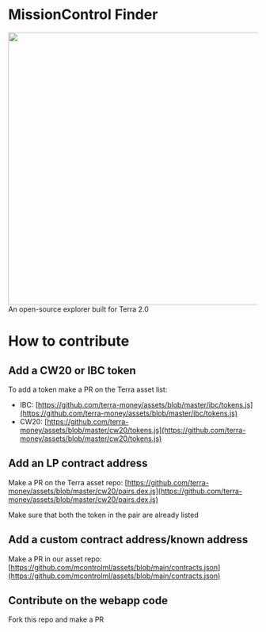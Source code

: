 # MissionControl Finder
[<img src="https://mcontrol.ml/banner.png" width="550px"></img>](https://finder.mcontrol.ml/)
An open-source explorer built for Terra 2.0

# How to contribute
## Add a CW20 or IBC token

To add a token make a PR on the Terra asset list:

- IBC: [https://github.com/terra-money/assets/blob/master/ibc/tokens.js](https://github.com/terra-money/assets/blob/master/ibc/tokens.js)
- CW20: [https://github.com/terra-money/assets/blob/master/cw20/tokens.js](https://github.com/terra-money/assets/blob/master/cw20/tokens.js)

## Add an LP contract address

Make a PR on the Terra asset repo: [https://github.com/terra-money/assets/blob/master/cw20/pairs.dex.js](https://github.com/terra-money/assets/blob/master/cw20/pairs.dex.js)

Make sure that both the token in the pair are already listed

## Add a custom contract address/known address

Make a PR in our asset repo: [https://github.com/mcontrolml/assets/blob/main/contracts.json](https://github.com/mcontrolml/assets/blob/main/contracts.json)

## Contribute on the webapp code

Fork this repo and make a PR